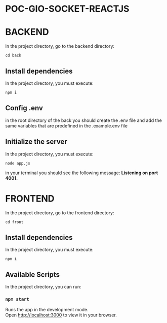 # POC-GIO-SOCKET-REACTJS

# BACKEND

In the project directory, go to the backend directory:

`cd back`

## Install dependencies

In the project directory, you must execute:

`npm i`

## Config .env

in the root directory of the back you should create the .env file and add the same variables that are predefined in the .example.env file

## Initialize the server

In the project directory, you must execute:

`node app.js`

in your terminal you should see the following message:
**Listening on port 4001.**

# FRONTEND

In the project directory, go to the frontend directory:

`cd front`

## Install dependencies

In the project directory, you must execute:

`npm i`

## Available Scripts

In the project directory, you can run:

### `npm start`

Runs the app in the development mode.\
Open [http://localhost:3000](http://localhost:3000) to view it in your browser.
